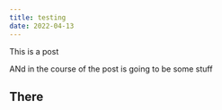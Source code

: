 ```yaml
---
title: testing
date: 2022-04-13
---
```


This is a post

ANd in the course of the post is going to be some stuff

## There
